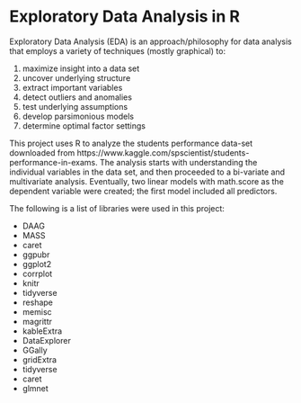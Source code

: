 # Exploratory Data Analysis in R
Exploratory Data Analysis (EDA) is an approach/philosophy for data analysis that employs a variety of techniques (mostly graphical) to:
<ol>
  <li>  maximize insight into a data set</li>
    <li>uncover underlying structure</li>
   <li> extract important variables</li>
   <li> detect outliers and anomalies</li>
    <li>test underlying assumptions</li>
    <li>develop parsimonious models</li>
    <li>determine optimal factor settings</li></ol>
This project uses R to analyze the students performance data-set downloaded from  https://www.kaggle.com/spscientist/students-performance-in-exams. The analysis starts with understanding the individual variables in the data set, and then proceeded to a bi-variate and multivariate analysis. Eventually, two linear models with math.score as the dependent variable were created; the first model included all predictors. 

The following is a list of libraries were used in this project:
<ul>
<li>DAAG</li>
<li>MASS</li>
<li>caret</li>
<li>ggpubr</li>
<li>ggplot2</li>
<li>corrplot</li>
<li>knitr</li>
<li>tidyverse</li>
<li>reshape</li>
<li>memisc</li>
<li>magrittr</li>
<li>kableExtra</li>
<li>DataExplorer</li>
<li>GGally</li>
<li>gridExtra</li>
<li>tidyverse</li>
<li>caret</li>
<li>glmnet</li></ul>

